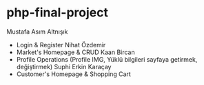 # php-final-project
Mustafa Asım Altnışık
- Login & Register
Nihat Özdemir
- Market's Homepage & CRUD
Kaan Bircan
- Profile Operations (Profile IMG, Yüklü bilgileri sayfaya getirmek, değiştirmek)
Suphi Erkin Karaçay
- Customer's Homepage & Shopping Cart